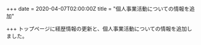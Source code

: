 +++
date = 2020-04-07T02:00:00Z
title = "個人事業活動についての情報を追加"

+++
トップページに経歴情報の更新と、個人事業活動についての情報を追加しました。